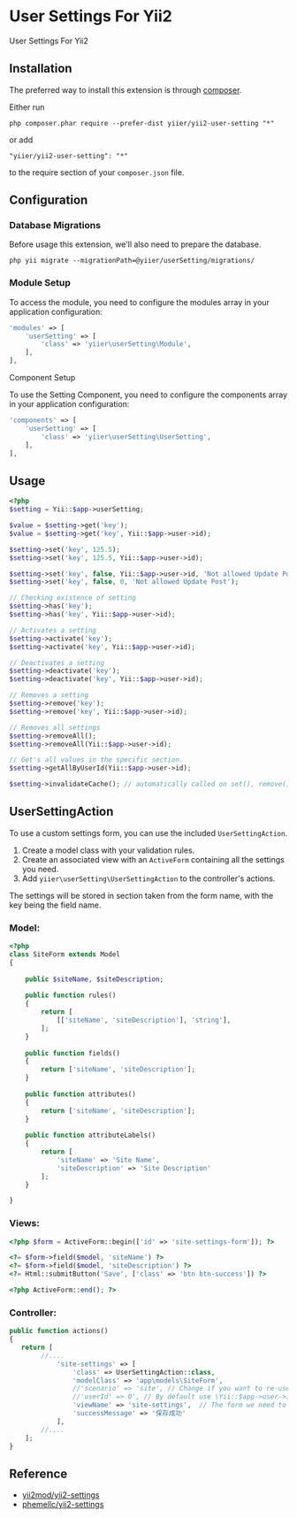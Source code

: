 User Settings For Yii2
======================
User Settings For Yii2

Installation
------------

The preferred way to install this extension is through [composer](http://getcomposer.org/download/).

Either run

```
php composer.phar require --prefer-dist yiier/yii2-user-setting "*"
```

or add

```
"yiier/yii2-user-setting": "*"
```

to the require section of your `composer.json` file.


Configuration
------

### Database Migrations

Before usage this extension, we'll also need to prepare the database.


```
php yii migrate --migrationPath=@yiier/userSetting/migrations/
```



### Module Setup

To access the module, you need to configure the modules array in your application configuration:

```php
'modules' => [
    'userSetting' => [
        'class' => 'yiier\userSetting\Module',
    ],
],

```


Component Setup

To use the Setting Component, you need to configure the components array in your application configuration:

```php
'components' => [
    'userSetting' => [
        'class' => 'yiier\userSetting\UserSetting',
    ],
],
```

Usage
-----

```php
<?php
$setting = Yii::$app->userSetting;

$value = $setting->get('key');
$value = $setting->get('key', Yii::$app->user->id);

$setting->set('key', 125.5);
$setting->set('key', 125.5, Yii::$app->user->id);

$setting->set('key', false, Yii::$app->user->id, 'Not allowed Update Post');
$setting->set('key', false, 0, 'Not allowed Update Post');

// Checking existence of setting
$setting->has('key');
$setting->has('key', Yii::$app->user->id);

// Activates a setting
$setting->activate('key');
$setting->activate('key', Yii::$app->user->id);

// Deactivates a setting
$setting->deactivate('key');
$setting->deactivate('key', Yii::$app->user->id);

// Removes a setting
$setting->remove('key');
$setting->remove('key', Yii::$app->user->id);

// Removes all settings
$setting->removeAll();
$setting->removeAll(Yii::$app->user->id);

// Get's all values in the specific section.
$setting->getAllByUserId(Yii::$app->user->id);

$setting->invalidateCache(); // automatically called on set(), remove();
```


UserSettingAction
-----

To use a custom settings form, you can use the included `UserSettingAction`.

1. Create a model class with your validation rules.
2. Create an associated view with an `ActiveForm` containing all the settings you need.
3. Add `yiier\userSetting\UserSettingAction` to the controller's actions.

The settings will be stored in section taken from the form name, with the key being the field name.

### Model:

```php
<?php 
class SiteForm extends Model 
{
	
	public $siteName, $siteDescription;
	
	public function rules()
	{
		return [
			[['siteName', 'siteDescription'], 'string'],
		];
	}
	
	public function fields()
	{
        return ['siteName', 'siteDescription'];
	}
	
	public function attributes()
	{
        return ['siteName', 'siteDescription'];
	}
    
    public function attributeLabels()
	{
        return [
            'siteName' => 'Site Name', 
            'siteDescription' => 'Site Description'
        ];
	}

}
```

### Views:


```php
<?php $form = ActiveForm::begin(['id' => 'site-settings-form']); ?>

<?= $form->field($model, 'siteName') ?>
<?= $form->field($model, 'siteDescription') ?>
<?= Html::submitButton('Save', ['class' => 'btn btn-success']) ?>

<?php ActiveForm::end(); ?>

```

### Controller:

```php
public function actions() 
{
   return [
   		//....
            'site-settings' => [
                'class' => UserSettingAction::class,
                'modelClass' => 'app\models\SiteForm',
                //'scenario' => 'site',	// Change if you want to re-use the model for multiple setting form.
                //'userId' => 0', // By default use \Yii::$app->user->id
                'viewName' => 'site-settings',	// The form we need to render
                'successMessage' => '保存成功'
            ],
        //....
    ];
}
```


Reference
-----

- [yii2mod/yii2-settings](https://github.com/yii2mod/yii2-settings)
- [phemellc/yii2-settings](https://github.com/phemellc/yii2-settings)
